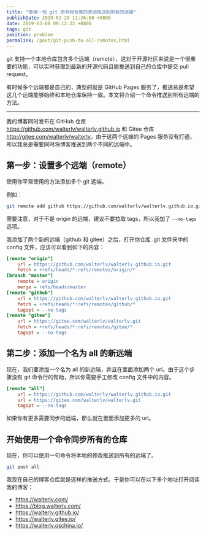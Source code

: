 ```yaml
---
title: "使用一句 git 命令将仓库的改动推送到所有的远端"
publishDate: 2019-02-20 11:26:00 +0800
date: 2019-03-09 09:12:32 +0800
tags: git
position: problem
permalink: /post/git-push-to-all-remotes.html
---
```


git 支持一个本地仓库包含多个远端（remote），这对于开源社区来说是一个很重要的功能，可以实时获取到最新的开源代码且能推送到自己的仓库中提交 pull request。

有时候多个远端都是自己的，典型的就是 GitHub Pages 服务了，推送总是希望这几个远端能够始终和本地仓库保持一致。本文将介绍一个命令推送到所有远端的方法。

---

我的博客同时发布在 GitHub 仓库 <https://github.com/walterlv/walterlv.github.io> 和 Gitee 仓库 <http://gitee.com/walterlv/walterlv>。由于这两个远端的 Pages 服务没有打通，所以我总是需要同时将博客推送到两个不同的远端中。

## 第一步：设置多个远端（remote）

使用你平常使用的方法添加多个 git 远端。

例如：

```bash
git remote add github https://github.com/walterlv/walterlv.github.io.git --no-tags
```

需要注意，对于不是 origin 的远端，建议不要拉取 tags，所以我加了 `--no-tags` 选项。

我添加了两个新的远端（github 和 gitee）之后，打开你仓库 .git 文件夹中的 config 文件，应该可以看到如下的内容：

```ini
[remote "origin"]
	url = https://github.com/walterlv/walterlv.github.io.git
	fetch = +refs/heads/*:refs/remotes/origin/*
[branch "master"]
	remote = origin
	merge = refs/heads/master
[remote "github"]
	url = https://github.com/walterlv/walterlv.github.io.git
	fetch = +refs/heads/*:refs/remotes/github/*
	tagopt = --no-tags
[remote "gitee"]
	url = https://gitee.com/walterlv/walterlv.git
	fetch = +refs/heads/*:refs/remotes/gitee/*
	tagopt = --no-tags
```

## 第二步：添加一个名为 all 的新远端

现在，我们要添加一个名为 all 的新远端，并且在里面添加两个 url。由于这个步骤没有 git 命令行的帮助，所以你需要手工修改 config 文件中的内容。

```ini
[remote "all"]
	url = https://github.com/walterlv/walterlv.github.io.git
	url = https://gitee.com/walterlv/walterlv.git
	tagopt = --no-tags
```

如果你有更多需要同步的远端，那么就在里面添加更多的 url。

## 开始使用一个命令同步所有的仓库

现在，你可以使用一句命令将本地的修改推送到所有的远端了。

```bash
git push all
```

我现在自己的博客仓库就是这样的推送方式。于是你可以在以下多个地址打开阅读我的博客：

- <https://walterlv.com/>
- <https://blog.walterlv.com/>
- <https://walterlv.github.io/>
- <https://walterlv.gitee.io/>
- <https://walterlv.oschina.io/>

